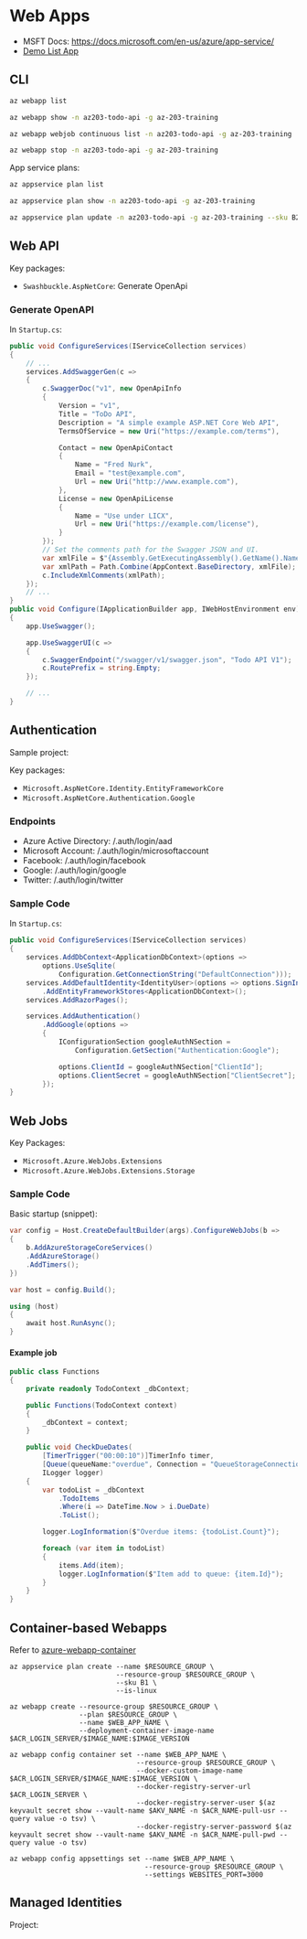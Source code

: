 # Web Apps

* MSFT Docs: https://docs.microsoft.com/en-us/azure/app-service/
* [Demo List App](https://github.com/dedickinson/az203-listapp)

## CLI

```bash
az webapp list

az webapp show -n az203-todo-api -g az-203-training

az webapp webjob continuous list -n az203-todo-api -g az-203-training

az webapp stop -n az203-todo-api -g az-203-training
```

App service plans:

```bash
az appservice plan list

az appservice plan show -n az203-todo-api -g az-203-training

az appservice plan update -n az203-todo-api -g az-203-training --sku B2
```

## Web API

Key packages:
- `Swashbuckle.AspNetCore`: Generate OpenApi

### Generate OpenAPI

In `Startup.cs`:

```C#
public void ConfigureServices(IServiceCollection services)
{
    // ...
    services.AddSwaggerGen(c =>
    {
        c.SwaggerDoc("v1", new OpenApiInfo
        {
            Version = "v1",
            Title = "ToDo API",
            Description = "A simple example ASP.NET Core Web API",
            TermsOfService = new Uri("https://example.com/terms"),

            Contact = new OpenApiContact
            {
                Name = "Fred Nurk",
                Email = "test@example.com",
                Url = new Uri("http://www.example.com"),
            },
            License = new OpenApiLicense
            {
                Name = "Use under LICX",
                Url = new Uri("https://example.com/license"),
            }
        });
        // Set the comments path for the Swagger JSON and UI.
        var xmlFile = $"{Assembly.GetExecutingAssembly().GetName().Name}.xml";
        var xmlPath = Path.Combine(AppContext.BaseDirectory, xmlFile);
        c.IncludeXmlComments(xmlPath);
    });
    // ...
}
public void Configure(IApplicationBuilder app, IWebHostEnvironment env)
{
    app.UseSwagger();

    app.UseSwaggerUI(c =>
    {
        c.SwaggerEndpoint("/swagger/v1/swagger.json", "Todo API V1");
        c.RoutePrefix = string.Empty;
    });

    // ...
}
```

## Authentication

Sample project: <WebAppIndividualAuth>

Key packages:

- `Microsoft.AspNetCore.Identity.EntityFrameworkCore`
- `Microsoft.AspNetCore.Authentication.Google`

### Endpoints

- Azure Active Directory: /.auth/login/aad
- Microsoft Account: /.auth/login/microsoftaccount
- Facebook: /.auth/login/facebook
- Google: /.auth/login/google
- Twitter: /.auth/login/twitter

### Sample Code

In `Startup.cs`:

```C#
public void ConfigureServices(IServiceCollection services)
{
    services.AddDbContext<ApplicationDbContext>(options =>
        options.UseSqlite(
            Configuration.GetConnectionString("DefaultConnection")));
    services.AddDefaultIdentity<IdentityUser>(options => options.SignIn.RequireConfirmedAccount = true)
        .AddEntityFrameworkStores<ApplicationDbContext>();
    services.AddRazorPages();

    services.AddAuthentication()
        .AddGoogle(options =>
        {
            IConfigurationSection googleAuthNSection =
                Configuration.GetSection("Authentication:Google");

            options.ClientId = googleAuthNSection["ClientId"];
            options.ClientSecret = googleAuthNSection["ClientSecret"];
        });
}
```


## Web Jobs

Key Packages:

- `Microsoft.Azure.WebJobs.Extensions`
- `Microsoft.Azure.WebJobs.Extensions.Storage`

### Sample Code

Basic startup (snippet):

```C#
var config = Host.CreateDefaultBuilder(args).ConfigureWebJobs(b =>
{
    b.AddAzureStorageCoreServices()
    .AddAzureStorage()
    .AddTimers();
})

var host = config.Build();

using (host)
{
    await host.RunAsync();
}
```

#### Example job

```C#
public class Functions
{
    private readonly TodoContext _dbContext;

    public Functions(TodoContext context)
    {
        _dbContext = context;
    }

    public void CheckDueDates(
        [TimerTrigger("00:00:10")]TimerInfo timer,
        [Queue(queueName:"overdue", Connection = "QueueStorageConnection")] ICollector<TodoItem> items,
        ILogger logger)
    {
        var todoList = _dbContext
            .TodoItems
            .Where(i => DateTime.Now > i.DueDate)
            .ToList();

        logger.LogInformation($"Overdue items: {todoList.Count}");

        foreach (var item in todoList)
        {
            items.Add(item);
            logger.LogInformation($"Item add to queue: {item.Id}");
        }
    }
}
```

## Container-based Webapps

Refer to [azure-webapp-container](https://github.com/dedickinson/webapp-variations/blob/master/deploy/azure-webapp-container/README.md)

```
az appservice plan create --name $RESOURCE_GROUP \
                          --resource-group $RESOURCE_GROUP \
                          --sku B1 \
                          --is-linux

az webapp create --resource-group $RESOURCE_GROUP \
                 --plan $RESOURCE_GROUP \
                 --name $WEB_APP_NAME \
                 --deployment-container-image-name $ACR_LOGIN_SERVER/$IMAGE_NAME:$IMAGE_VERSION

az webapp config container set --name $WEB_APP_NAME \
                               --resource-group $RESOURCE_GROUP \
                               --docker-custom-image-name $ACR_LOGIN_SERVER/$IMAGE_NAME:$IMAGE_VERSION \
                               --docker-registry-server-url $ACR_LOGIN_SERVER \
                               --docker-registry-server-user $(az keyvault secret show --vault-name $AKV_NAME -n $ACR_NAME-pull-usr --query value -o tsv) \
                               --docker-registry-server-password $(az keyvault secret show --vault-name $AKV_NAME -n $ACR_NAME-pull-pwd --query value -o tsv)

az webapp config appsettings set --name $WEB_APP_NAME \
                                 --resource-group $RESOURCE_GROUP \
                                 --settings WEBSITES_PORT=3000
```

## Managed Identities

Project:
